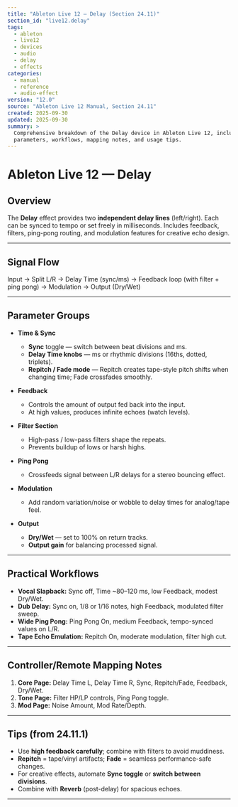 ```yaml
---
title: "Ableton Live 12 — Delay (Section 24.11)"
section_id: "live12.delay"
tags:
  - ableton
  - live12
  - devices
  - audio
  - delay
  - effects
categories:
  - manual
  - reference
  - audio-effect
version: "12.0"
source: "Ableton Live 12 Manual, Section 24.11"
created: 2025-09-30
updated: 2025-09-30
summary: >
  Comprehensive breakdown of the Delay device in Ableton Live 12, including
  parameters, workflows, mapping notes, and usage tips.
---
```


# Ableton Live 12 — Delay

## Overview
The **Delay** effect provides two **independent delay lines** (left/right). Each can be synced to tempo or set freely in milliseconds. Includes feedback, filters, ping-pong routing, and modulation features for creative echo design.

---

## Signal Flow
Input → Split L/R → Delay Time (sync/ms) → Feedback loop (with filter + ping pong) → Modulation → Output (Dry/Wet)

---

## Parameter Groups

- **Time & Sync**
  - **Sync** toggle — switch between beat divisions and ms.
  - **Delay Time knobs** — ms or rhythmic divisions (16ths, dotted, triplets).
  - **Repitch / Fade mode** — Repitch creates tape-style pitch shifts when changing time; Fade crossfades smoothly.

- **Feedback**
  - Controls the amount of output fed back into the input.
  - At high values, produces infinite echoes (watch levels).

- **Filter Section**
  - High-pass / low-pass filters shape the repeats.
  - Prevents buildup of lows or harsh highs.

- **Ping Pong**
  - Crossfeeds signal between L/R delays for a stereo bouncing effect.

- **Modulation**
  - Add random variation/noise or wobble to delay times for analog/tape feel.

- **Output**
  - **Dry/Wet** — set to 100% on return tracks.
  - **Output gain** for balancing processed signal.

---

## Practical Workflows

- **Vocal Slapback:** Sync off, Time ~80–120 ms, low Feedback, modest Dry/Wet.
- **Dub Delay:** Sync on, 1/8 or 1/16 notes, high Feedback, modulated filter sweep.
- **Wide Ping Pong:** Ping Pong On, medium Feedback, tempo-synced values on L/R.
- **Tape Echo Emulation:** Repitch On, moderate modulation, filter high cut.

---

## Controller/Remote Mapping Notes

1. **Core Page:** Delay Time L, Delay Time R, Sync, Repitch/Fade, Feedback, Dry/Wet.
2. **Tone Page:** Filter HP/LP controls, Ping Pong toggle.
3. **Mod Page:** Noise Amount, Mod Rate/Depth.

---

## Tips (from 24.11.1)

- Use **high feedback carefully**; combine with filters to avoid muddiness.
- **Repitch** = tape/vinyl artifacts; **Fade** = seamless performance-safe changes.
- For creative effects, automate **Sync toggle** or **switch between divisions**.
- Combine with **Reverb** (post-delay) for spacious echoes.

---